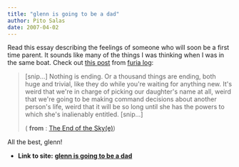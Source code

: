 ```yaml
---
title: "glenn is going to be a dad"
author: Pito Salas
date: 2007-04-02
---
```




Read this essay describing the feelings of someone who will soon be a first
time parent. It sounds like many of the things I was thinking when I was in
the same boat. Check out [this
post](<http://www.furia.com/page.cgi?type=log&id=263>) from [furia
log](<http://www.furia.com/page.cgi>):

> [snip…] Nothing is ending. Or a thousand things are ending, both huge and
> trivial, like they do while you're waiting for anything new. It's weird that
> we're in charge of picking our daughter's name at all, weird that we're
> going to be making command decisions about another person's life, weird that
> it will be so long until she has the powers to which she's inalienably
> entitled. [snip…]
>
> ( **from** : [The End of the
> Sky(e)](<http://www.furia.com/page.cgi?type=log&id=263>))

All the best, glenn!


* **Link to site:** **[glenn is going to be a dad](None)**
